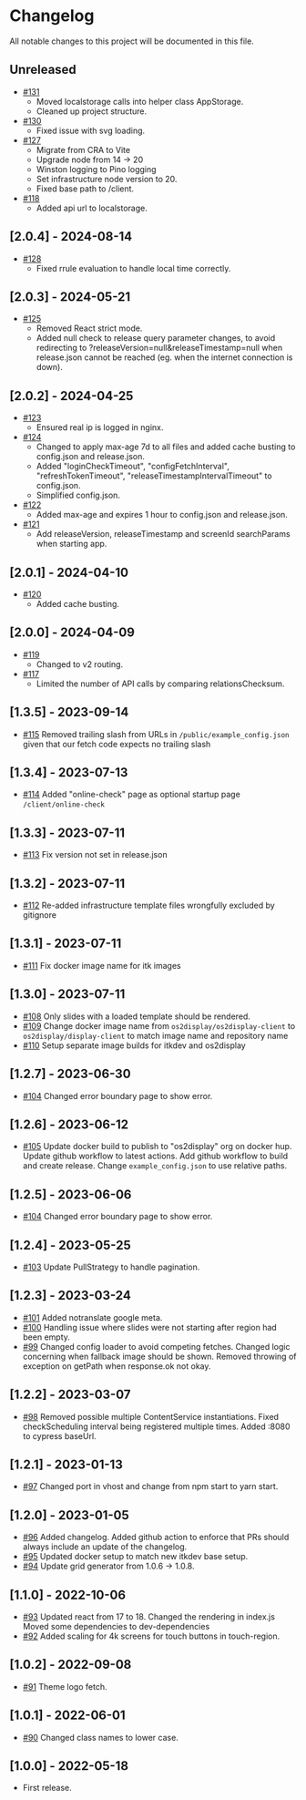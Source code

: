 # Changelog

All notable changes to this project will be documented in this file.

## Unreleased

- [#131](https://github.com/os2display/display-client/pull/131)
  - Moved localstorage calls into helper class AppStorage.
  - Cleaned up project structure.
- [#130](https://github.com/os2display/display-client/pull/130)
  - Fixed issue with svg loading.
- [#127](https://github.com/os2display/display-client/pull/127)
  - Migrate from CRA to Vite
  - Upgrade node from 14 -> 20
  - Winston logging to Pino logging
  - Set infrastructure node version to 20.
  - Fixed base path to /client.
- [#118](https://github.com/os2display/display-client/pull/118)
  - Added api url to localstorage.

## [2.0.4] - 2024-08-14

- [#128](https://github.com/os2display/display-client/pull/128)
  - Fixed rrule evaluation to handle local time correctly.

## [2.0.3] - 2024-05-21

- [#125](https://github.com/os2display/display-client/pull/125)
  - Removed React strict mode.
  - Added null check to release query parameter changes, to avoid redirecting to ?releaseVersion=null&releaseTimestamp=null when release.json cannot be reached (eg. when the internet connection is down).

## [2.0.2] - 2024-04-25

- [#123](https://github.com/os2display/display-client/pull/123)
  - Ensured real ip is logged in nginx.
- [#124](https://github.com/os2display/display-client/pull/124)
  - Changed to apply max-age 7d to all files and added cache busting to config.json and release.json.
  - Added "loginCheckTimeout", "configFetchInterval", "refreshTokenTimeout", "releaseTimestampIntervalTimeout" to config.json.
  - Simplified config.json.
- [#122](https://github.com/os2display/display-client/pull/122)
  - Added max-age and expires 1 hour to config.json and release.json.
- [#121](https://github.com/os2display/display-client/pull/120)
  - Add releaseVersion, releaseTimestamp and screenId searchParams when starting app.

## [2.0.1] - 2024-04-10

- [#120](https://github.com/os2display/display-client/pull/120)
  - Added cache busting.

## [2.0.0] - 2024-04-09

- [#119](https://github.com/os2display/display-client/pull/119)
  - Changed to v2 routing.
- [#117](https://github.com/os2display/display-client/pull/117)
  - Limited the number of API calls by comparing relationsChecksum.

## [1.3.5] - 2023-09-14

- [#115](https://github.com/os2display/display-client/pull/115)
  Removed trailing slash from URLs in `/public/example_config.json` given that our fetch code expects no trailing slash

## [1.3.4] - 2023-07-13

- [#114](https://github.com/os2display/display-client/pull/114)
  Added "online-check" page as optional startup page `/client/online-check`

## [1.3.3] - 2023-07-11

- [#113](https://github.com/os2display/display-client/pull/113)
  Fix version not set in release.json

## [1.3.2] - 2023-07-11

- [#112](https://github.com/os2display/display-client/pull/112)
  Re-added infrastructure template files wrongfully excluded by gitignore

## [1.3.1] - 2023-07-11

- [#111](https://github.com/os2display/display-client/pull/111)
  Fix docker image name for itk images

## [1.3.0] - 2023-07-11

- [#108](https://github.com/os2display/display-client/pull/108)
  Only slides with a loaded template should be rendered.
- [#109](https://github.com/os2display/display-client/pull/109)
  Change docker image name from `os2display/os2display-client` to `os2display/display-client` to match image name and repository name
- [#110](https://github.com/os2display/display-client/pull/110)
  Setup separate image builds for itkdev and os2display

## [1.2.7] - 2023-06-30

- [#104](https://github.com/os2display/display-client/pull/104)
  Changed error boundary page to show error.

## [1.2.6] - 2023-06-12

- [#105](https://github.com/os2display/display-client/pull/105)
  Update docker build to publish to "os2display" org on docker hup.
  Update github workflow to latest actions.
  Add github workflow to build and create release.
  Change `example_config.json` to use relative paths.

## [1.2.5] - 2023-06-06

- [#104](https://github.com/os2display/display-client/pull/104)
  Changed error boundary page to show error.

## [1.2.4] - 2023-05-25

- [#103](https://github.com/os2display/display-client/pull/103)
  Update PullStrategy to handle pagination.

## [1.2.3] - 2023-03-24

- [#101](https://github.com/os2display/display-client/pull/101)
  Added notranslate google meta.
- [#100](https://github.com/os2display/display-client/pull/100)
  Handling issue where slides were not starting after region had been empty.
- [#99](https://github.com/os2display/display-client/pull/99)
  Changed config loader to avoid competing fetches.
  Changed logic concerning when fallback image should be shown.
  Removed throwing of exception on getPath when response.ok not okay.

## [1.2.2] - 2023-03-07

- [#98](https://github.com/os2display/display-client/pull/98)
  Removed possible multiple ContentService instantiations.
  Fixed checkScheduling interval being registered multiple times.
  Added :8080 to cypress baseUrl.

## [1.2.1] - 2023-01-13

- [#97](https://github.com/os2display/display-client/pull/97)
  Changed port in vhost and change from npm start to yarn start.

## [1.2.0] - 2023-01-05

- [#96](https://github.com/os2display/display-client/pull/96)
  Added changelog.
  Added github action to enforce that PRs should always include an update of the
  changelog.
- [#95](https://github.com/os2display/display-client/pull/95)
  Updated docker setup to match new itkdev base setup.
- [#94](https://github.com/os2display/display-client/pull/94)
  Update grid generator from 1.0.6 -> 1.0.8.

## [1.1.0] - 2022-10-06

- [#93](https://github.com/os2display/display-client/pull/93)
  Updated react from 17 to 18.
  Changed the rendering in index.js
  Moved some dependencies to dev-dependencies
- [#92](https://github.com/os2display/display-client/pull/92)
  Added scaling for 4k screens for touch buttons in touch-region.

## [1.0.2] - 2022-09-08

- [#91](https://github.com/os2display/display-client/pull/91)
  Theme logo fetch.

## [1.0.1] - 2022-06-01

- [#90](https://github.com/os2display/display-client/pull/90)
  Changed class names to lower case.

## [1.0.0] - 2022-05-18

- First release.
